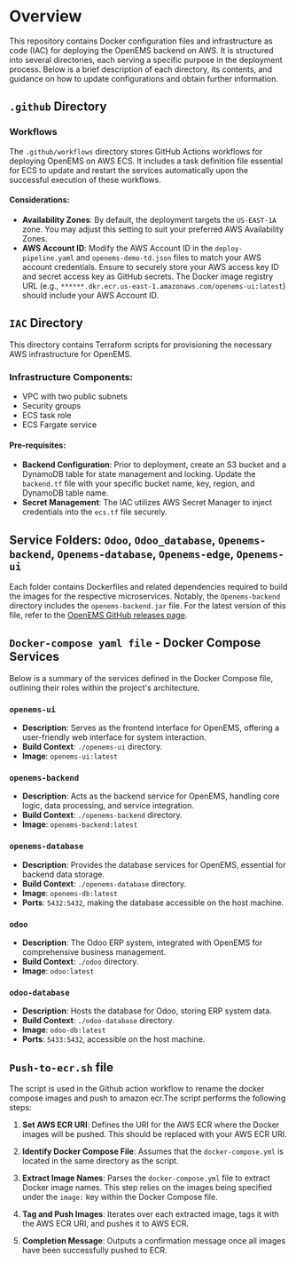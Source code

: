 # Overview

This repository contains Docker configuration files and infrastructure as code (IAC) for deploying the OpenEMS backend on AWS. It is structured into several directories, each serving a specific purpose in the deployment process. Below is a brief description of each directory, its contents, and guidance on how to update configurations and obtain further information.

## `.github` Directory

### Workflows

The `.github/workflows` directory stores GitHub Actions workflows for deploying OpenEMS on AWS ECS. It includes a task definition file essential for ECS to update and restart the services automatically upon the successful execution of these workflows.

#### Considerations:

- **Availability Zones**: By default, the deployment targets the `US-EAST-1A` zone. You may adjust this setting to suit your preferred AWS Availability Zones.
- **AWS Account ID**: Modify the AWS Account ID in the `deploy-pipeline.yaml` and `openems-demo-td.json` files to match your AWS account credentials. Ensure to securely store your AWS access key ID and secret access key as GitHub secrets. The Docker image registry URL (e.g., `******.dkr.ecr.us-east-1.amazonaws.com/openems-ui:latest`) should include your AWS Account ID.

## `IAC` Directory

This directory contains Terraform scripts for provisioning the necessary AWS infrastructure for OpenEMS.

### Infrastructure Components:

- VPC with two public subnets
- Security groups
- ECS task role
- ECS Fargate service

#### Pre-requisites:

- **Backend Configuration**: Prior to deployment, create an S3 bucket and a DynamoDB table for state management and locking. Update the `backend.tf` file with your specific bucket name, key, region, and DynamoDB table name.
- **Secret Management**: The IAC utilizes AWS Secret Manager to inject credentials into the `ecs.tf` file securely.

## Service Folders: `Odoo`, `Odoo_database`, `Openems-backend`, `Openems-database`, `Openems-edge`, `Openems-ui`

Each folder contains Dockerfiles and related dependencies required to build the images for the respective microservices. Notably, the `Openems-backend` directory includes the `openems-backend.jar` file. For the latest version of this file, refer to the [OpenEMS GitHub releases page](https://github.com/OpenEMS/openems/releases/tag/2023.11.0).


## `Docker-compose yaml file` - Docker Compose Services

Below is a summary of the services defined in the Docker Compose file, outlining their roles within the project's architecture.

### `openems-ui`

- **Description**: Serves as the frontend interface for OpenEMS, offering a user-friendly web interface for system interaction.
- **Build Context**: `./openems-ui` directory.
- **Image**: `openems-ui:latest`

### `openems-backend`

- **Description**: Acts as the backend service for OpenEMS, handling core logic, data processing, and service integration.
- **Build Context**: `./openems-backend` directory.
- **Image**: `openems-backend:latest`

### `openems-database`

- **Description**: Provides the database services for OpenEMS, essential for backend data storage.
- **Build Context**: `./openems-database` directory.
- **Image**: `openems-db:latest`
- **Ports**: `5432:5432`, making the database accessible on the host machine.

### `odoo`

- **Description**: The Odoo ERP system, integrated with OpenEMS for comprehensive business management.
- **Build Context**: `./odoo` directory.
- **Image**: `odoo:latest`

### `odoo-database`

- **Description**: Hosts the database for Odoo, storing ERP system data.
- **Build Context**: `./odoo-database` directory.
- **Image**: `odoo-db:latest`
- **Ports**: `5433:5432`, accessible on the host machine.



## `Push-to-ecr.sh` file

The script is used in the Github action workflow to rename the docker compose images and push to amazon ecr.The script performs the following steps:

1. **Set AWS ECR URI**: Defines the URI for the AWS ECR where the Docker images will be pushed. This should be replaced with your AWS ECR URI.

2. **Identify Docker Compose File**: Assumes that the `docker-compose.yml` is located in the same directory as the script.

3. **Extract Image Names**: Parses the `docker-compose.yml` file to extract Docker image names. This step relies on the images being specified under the `image:` key within the Docker Compose file.

4. **Tag and Push Images**: Iterates over each extracted image, tags it with the AWS ECR URI, and pushes it to AWS ECR.

5. **Completion Message**: Outputs a confirmation message once all images have been successfully pushed to ECR.
